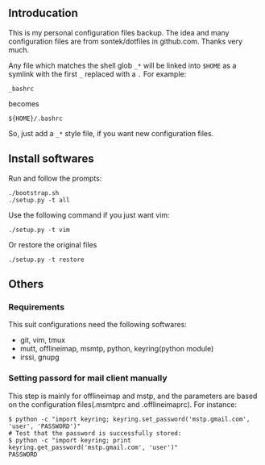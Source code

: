 ## Introducation

This is my personal configuration files backup. The idea and many
configuration files are from sontek/dotfiles in github.com. Thanks
very much.

Any file which matches the shell glob `_*` will be linked into `$HOME`
as a symlink with the first `_`  replaced with a `.`
For example:

    _bashrc

becomes

    ${HOME}/.bashrc

So, just add a `_*` style file, if you want new configuration files.

## Install softwares 

Run and follow the prompts:
	
	./bootstrap.sh
	./setup.py -t all

Use the following command if you just want vim:

    ./setup.py -t vim

Or restore the original files

    ./setup.py -t restore 

## Others

### Requirements

This suit configurations need the following softwares:

* git, vim, tmux 
* mutt, offlineimap, msmtp, python, keyring(python module) 
* irssi, gnupg 

### Setting passord for mail client manually

This step is mainly for offlineimap and mstp, and the parameters are based on
the configuration files(.msmtprc and .offlineimaprc). For instance: 

	$ python -c "import keyring; keyring.set_password('mstp.gmail.com', 'user', 'PASSWORD')"
	# Test that the password is successfully stored:
	$ python -c "import keyring; print keyring.get_password('mstp.gmail.com', 'user')"
	PASSWORD
